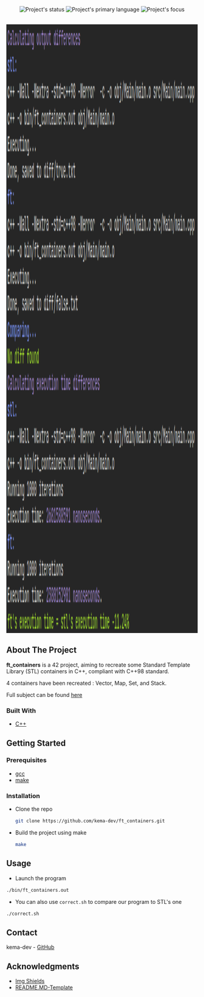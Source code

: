 <div id="top"></div>
<p align=center>
  <img alt="Project's status" src="https://img.shields.io/badge/Status-Finished-brightgreen">
  <img alt="Project's primary language" src="https://img.shields.io/badge/Language-C++-blue">
  <img alt="Project's focus" src="https://img.shields.io/badge/Focus-Efficient%20programming-blue">
</p>

<!-- PROJECT LOGO -->
<br />
<div align="center">
  <a>
   <img src="assets/correction.png" alt="correction script image" style="height:40vh">
  </a>
</div>

<!-- ABOUT THE PROJECT -->
## About The Project

**ft_containers** is a 42 project, aiming to recreate some Standard Template Library (STL) containers in C++, compliant with C++98 standard.

4 containers have been recreated : Vector, Map, Set, and Stack.

Full subject can be found <a href="/docs">here</a>

### Built With

* [C++](https://en.wikipedia.org/wiki/C%2B%2B)

<!-- GETTING STARTED -->
## Getting Started

### Prerequisites

* [gcc](https://gcc.gnu.org/)
* [make](https://www.gnu.org/software/make/)

### Installation

* Clone the repo

  ```sh
  git clone https://github.com/kema-dev/ft_containers.git
  ```

* Build the project using make

  ```sh
  make
  ```

<!-- USAGE EXAMPLES -->
## Usage

* Launch the program

```sh
./bin/ft_containers.out
```

* You can also use `correct.sh` to compare our program to STL's one

```sh
./correct.sh
```

<!-- CONTACT -->
## Contact

kema-dev - [GitHub](https://github.com/kema-dev)

## Acknowledgments

* [Img Shields](https://shields.io)
* [README.MD-Template](https://github.com/othneildrew/Best-README-Template)
